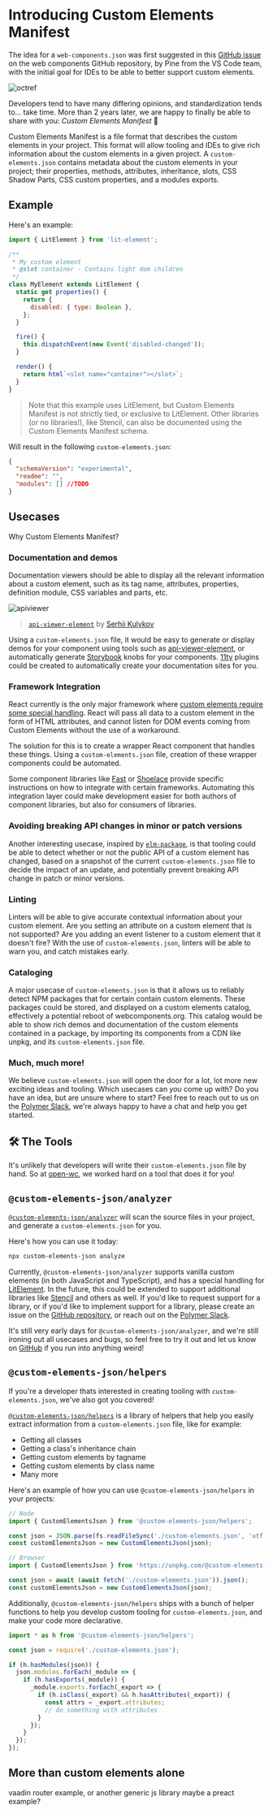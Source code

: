 # Introducing Custom Elements Manifest

The idea for a `web-components.json` was first suggested in
this [GitHub issue](https://github.com/w3c/webcomponents/issues/776) on the web components GitHub repository, by Pine from the VS Code team, with the initial goal for IDEs to be able to better support custom elements.

![octref](./octref.gif)

Developers tend to have many differing opinions, and standardization tends to... take time. More than 2 years later, we are happy to finally be able to share with you: _Custom Elements Manifest_ 🎉

Custom Elements Manifest is a file format that describes the custom elements in your project. This format will allow tooling and IDEs to give rich information about the custom elements in a given project. A `custom-elements.json` contains metadata about the custom elements in your project; their properties, methods, attributes, inheritance, slots, CSS Shadow Parts, CSS custom properties, and a modules exports.

## Example

Here's an example:

```js
import { LitElement } from 'lit-element';

/**
 * My custom element
 * @slot container - Contains light dom children
 */
class MyElement extends LitElement {
  static get properties() {
    return {
      disabled: { type: Boolean },
    };
  }

  fire() {
    this.dispatchEvent(new Event('disabled-changed'));
  }

  render() {
    return html`<slot name="container"></slot>`;
  }
}
```

> Note that this example uses LitElement, but Custom Elements Manifest is not strictly tied, or exclusive to LitElement. Other libraries (or no libraries!), like Stencil, can also be documented using the Custom Elements Manifest schema.

Will result in the following `custom-elements.json`:

```json
{
  "schemaVersion": "experimental",
  "readme": "",
  "modules": [] //TODO
}
```

## Usecases

Why Custom Elements Manifest?

### Documentation and demos

Documentation viewers should be able to display all the relevant information about a custom element, such as its tag name, attributes, properties, definition module, CSS variables and parts, etc.

![apiviewer](./apiviewer.gif)

> [`api-viewer-element`](https://github.com/web-padawan/api-viewer-element) by [Serhii Kulykov](https://twitter.com/serhiikulykov)

Using a `custom-elements.json` file, it would be easy to generate or display demos for your component using tools such as [api-viewer-element](https://github.com/web-padawan/api-viewer-element), or automatically generate [Storybook](https://storybook.js.org/) knobs for your components. [11ty](https://www.11ty.dev/) plugins could be created to automatically create your documentation sites for you.

### Framework Integration

React currently is the only major framework where [custom elements require some special handling](https://custom-elements-everywhere.com/). React will pass all data to a custom element in the form of HTML attributes, and cannot listen for DOM events coming from Custom Elements without the use of a workaround.

The solution for this is to create a wrapper React component that handles these things. Using a `custom-elements.json` file, creation of these wrapper components could be automated.

Some component libraries like [Fast](http://fast.design/) or [Shoelace](https://shoelace.style/) provide specific instructions on how to integrate with certain frameworks. Automating this integration layer could make development easier for both authors of component libraries, but also for consumers of libraries.

### Avoiding breaking API changes in minor or patch versions

Another interesting usecase, inspired by [`elm-package`](https://github.com/elm-lang/elm-package#elm-package), is that tooling could be able to detect whether or not the public API of a custom element has changed, based on a snapshot of the current `custom-elements.json` file to decide the impact of an update, and potentially prevent breaking API change in patch or minor versions.

### Linting

Linters will be able to give accurate contextual information about your custom element. Are you setting an attribute on a custom element that is not supported? Are you adding an event listener to a custom element that it doesn't fire? With the use of `custom-elements.json`, linters will be able to warn you, and catch mistakes early.

### Cataloging

A major usecase of `custom-elements.json` is that it allows us to reliably detect NPM packages that for certain contain custom elements. These packages could be stored, and displayed on a custom elements catalog, effectively a potential reboot of webcomponents.org. This catalog would be able to show rich demos and documentation of the custom elements contained in a package, by importing its components from a CDN like unpkg, and its `custom-elements.json` file.

### Much, much more!

We believe `custom-elements.json` will open the door for a lot, lot more new exciting ideas and tooling. Which usecases can _you_ come up with? Do you have an idea, but are unsure where to start? Feel free to reach out to us on the [Polymer Slack](https://www.polymer-project.org/slack-invite), we're always happy to have a chat and help you get started.

## 🛠 The Tools

It's unlikely that developers will write their `custom-elements.json` file by hand. So at [open-wc](http://open-wc.org/), we worked hard on a tool that does it for you!

## `@custom-elements-json/analyzer`

[`@custom-elements-json/analyzer`](TODO) will scan the source files in your project, and generate a `custom-elements.json` for you.

Here's how you can use it today:

```bash
npx custom-elements-json analyze
```

Currently, `@custom-elements-json/analyzer` supports vanilla custom elements (in both JavaScript and TypeScript), and has a special handling for [LitElement](http://lit-element.polymer-project.org/). In the future, this could be extended to support additional libraries like [Stencil](https://stenciljs.com/) and others as well. If you'd like to request support for a library, or if you'd like to implement support for a library, please create an issue on the [GitHub repository](TODO), or reach out on the [Polymer Slack](https://www.polymer-project.org/slack-invite).

It's still very early days for `@custom-elements-json/analyzer`, and we're still ironing out all usecases and bugs, so feel free to try it out and let us know on [GitHub](TODO) if you run into anything weird!

## `@custom-elements-json/helpers`

If you're a developer thats interested in creating tooling with `custom-elements.json`, we've also got you covered!

[`@custom-elements-json/helpers`](TODO) is a library of helpers that help you easily extract information from a `custom-elements.json` file, like for example:

- Getting all classes
- Getting a class's inheritance chain
- Getting custom elements by tagname
- Getting custom elements by class name
- Many more

Here's an example of how you can use `@custom-elements-json/helpers` in your projects:

```js
// Node
import { CustomElementsJson } from '@custom-elements-json/helpers';

const json = JSON.parse(fs.readFileSync('./custom-elements.json', 'utf-8'));
const customElementsJson = new CustomElementsJson(json);

// Browser
import { CustomElementsJson } from 'https://unpkg.com/@custom-elements-json/helpers/dist/esm/index.js';

const json = await (await fetch('./custom-elements.json')).json();
const customElementsJson = new CustomElementsJson(json);
```

Additionally, `@custom-elements-json/helpers` ships with a bunch of helper functions to help you develop custom tooling for `custom-elements.json`, and make your code more declarative.

```js
import * as h from '@custom-elements-json/helpers';

const json = require('./custom-elements.json');

if (h.hasModules(json)) {
  json.modules.forEach(_module => {
    if (h.hasExports(_module)) {
      _module.exports.forEach(_export => {
        if (h.isClass(_export) && h.hasAttributes(_export)) {
          const attrs = _export.attributes;
          // do something with attributes
        }
      });
    }
  });
});
```

## More than custom elements alone

vaadin router example, or another generic js library
maybe a preact example?
